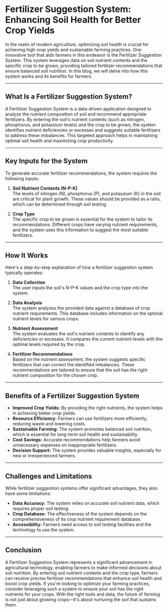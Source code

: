 # Fertilizer Suggestion System: Enhancing Soil Health for Better Crop Yields

In the realm of modern agriculture, optimizing soil health is crucial for achieving high crop yields and sustainable farming practices. One innovative tool that aids farmers in this endeavor is the Fertilizer Suggestion System. This system leverages data on soil nutrient contents and the specific crop to be grown, providing tailored fertilizer recommendations that ensure balanced soil nutrition. In this blog, we will delve into how this system works and its benefits for farmers.

---

## What Is a Fertilizer Suggestion System?

A Fertilizer Suggestion System is a data-driven application designed to analyze the nutrient composition of soil and recommend appropriate fertilizers. By entering the soil's nutrient contents (such as nitrogen, phosphorus, and potassium levels) and the crop to be grown, the system identifies nutrient deficiencies or excesses and suggests suitable fertilizers to address these imbalances. This targeted approach helps in maintaining optimal soil health and maximizing crop productivity.

---

## Key Inputs for the System

To generate accurate fertilizer recommendations, the system requires the following inputs:

1. **Soil Nutrient Contents (N-P-K)**  
    The levels of nitrogen (N), phosphorus (P), and potassium (K) in the soil are critical for plant growth. These values should be provided as a ratio, which can be determined through soil testing.

2. **Crop Type**  
    The specific crop to be grown is essential for the system to tailor its recommendations. Different crops have varying nutrient requirements, and the system uses this information to suggest the most suitable fertilizers.

---

## How It Works

Here's a step-by-step explanation of how a fertilizer suggestion system typically operates:

1. **Data Collection**  
    The user inputs the soil's N-P-K values and the crop type into the system.

2. **Data Analysis**  
    The system analyzes the provided data against a database of crop nutrient requirements. This database includes information on the optimal nutrient levels for various crops.

3. **Nutrient Assessment**  
    The system evaluates the soil's nutrient contents to identify any deficiencies or excesses. It compares the current nutrient levels with the optimal levels required by the crop.

4. **Fertilizer Recommendations**  
    Based on the nutrient assessment, the system suggests specific fertilizers that can correct the identified imbalances. These recommendations are tailored to ensure that the soil has the right nutrient composition for the chosen crop.

---

## Benefits of a Fertilizer Suggestion System

- **Improved Crop Yields:** By providing the right nutrients, the system helps in achieving better crop yields.
- **Resource Efficiency:** Farmers can use fertilizers more efficiently, reducing waste and lowering costs.
- **Sustainable Farming:** The system promotes balanced soil nutrition, which is essential for long-term soil health and sustainability.
- **Cost Savings:** Accurate recommendations help farmers avoid unnecessary expenses on inappropriate fertilizers.
- **Decision Support:** The system provides valuable insights, especially for new or inexperienced farmers.

---

## Challenges and Limitations

While fertilizer suggestion systems offer significant advantages, they also have some limitations:

- **Data Accuracy:** The system relies on accurate soil nutrient data, which requires proper soil testing.
- **Crop Database:** The effectiveness of the system depends on the comprehensiveness of its crop nutrient requirement database.
- **Accessibility:** Farmers need access to soil testing facilities and the technology to use the system.

---

## Conclusion

A Fertilizer Suggestion System represents a significant advancement in agricultural technology, enabling farmers to make informed decisions about soil nutrition. By entering soil nutrient contents and the crop type, farmers can receive precise fertilizer recommendations that enhance soil health and boost crop yields. If you're looking to optimize your farming practices, consider leveraging such a system to ensure your soil has the right nutrients for your crops. With the right tools and data, the future of farming is not just about growing crops—it's about nurturing the soil that sustains them.